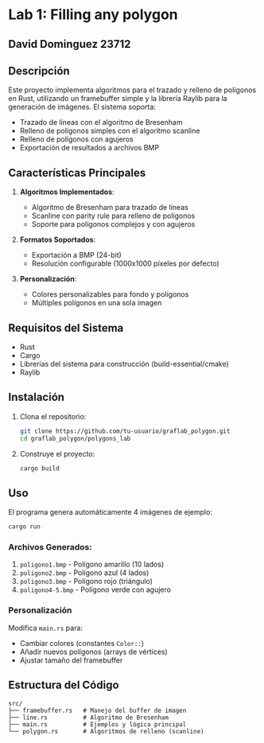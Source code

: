 # Lab 1: Filling any polygon

## David Dominguez 23712

## Descripción
Este proyecto implementa algoritmos para el trazado y relleno de polígonos en Rust, utilizando un framebuffer simple y la librería Raylib para la generación de imágenes. El sistema soporta:

- Trazado de líneas con el algoritmo de Bresenham
- Relleno de polígonos simples con el algoritmo scanline
- Relleno de polígonos con agujeros
- Exportación de resultados a archivos BMP

## Características Principales

1. **Algoritmos Implementados**:
   - Algoritmo de Bresenham para trazado de líneas
   - Scanline con parity rule para relleno de polígonos
   - Soporte para polígonos complejos y con agujeros

2. **Formatos Soportados**:
   - Exportación a BMP (24-bit)
   - Resolución configurable (1000x1000 píxeles por defecto)

3. **Personalización**:
   - Colores personalizables para fondo y polígonos
   - Múltiples polígonos en una sola imagen

## Requisitos del Sistema

- Rust
- Cargo
- Librerías del sistema para construcción (build-essential/cmake)
- Raylib

## Instalación

1. Clona el repositorio:
   ```bash
   git clone https://github.com/tu-usuario/graflab_polygon.git
   cd graflab_polygon/polygons_lab
   ```

2. Construye el proyecto:
   ```bash
   cargo build
   ```

## Uso

El programa genera automáticamente 4 imágenes de ejemplo:

```bash
cargo run
```

### Archivos Generados:
1. `poligono1.bmp` - Polígono amarillo (10 lados)
2. `poligono2.bmp` - Polígono azul (4 lados)
3. `poligono3.bmp` - Polígono rojo (triángulo)
4. `poligono4-5.bmp` - Polígono verde con agujero

### Personalización
Modifica `main.rs` para:
- Cambiar colores (constantes `Color::`)
- Añadir nuevos polígonos (arrays de vértices)
- Ajustar tamaño del framebuffer

## Estructura del Código

```
src/
├── framebuffer.rs   # Manejo del buffer de imagen
├── line.rs          # Algoritmo de Bresenham
├── main.rs          # Ejemplos y lógica principal
└── polygon.rs       # Algoritmos de relleno (scanline)
```

